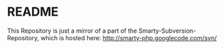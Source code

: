 README
======

This Repository is just a mirror of a part of the Smarty-Subversion-Repository, which is hosted here: http://smarty-php.googlecode.com/svn/

